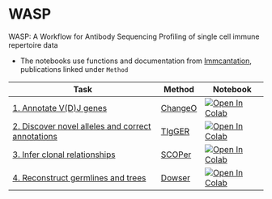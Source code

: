 # WASP
WASP: A Workflow for Antibody Sequencing Profiling of single cell immune repertoire data      
* The notebooks use functions and documentation from [Immcantation](https://immcantation.readthedocs.io/en/stable/), publications linked under `Method`

| Task | Method | Notebook | 
| ---- | ------ | -------- |
| [1. Annotate V(D)J genes](https://github.com/yyw-informatics/WASP/blob/main/Immcantation_1_VDJ_Annotation_and_Standardization_with_Change_O_in_Python.ipynb)  | [ChangeO](https://academic.oup.com/bioinformatics/article/31/20/3356/195677) |  [![Open In Colab](https://colab.research.google.com/assets/colab-badge.svg)](https://colab.research.google.com/github/yyw-informatics/WASP/blob/main/Immcantation_1_VDJ_Annotation_and_Standardization_with_Change_O_in_Python.ipynb)
| [2. Discover novel alleles and correct annotations](https://github.com/yyw-informatics/WASP/blob/main/Immcantation_2_Novel_V_gene_alleles_with_TIgGER_in_R.ipynb) | [TIgGER](https://www.pnas.org/doi/10.1073/pnas.1417683112) | [![Open In Colab](https://colab.research.google.com/assets/colab-badge.svg)](https://colab.research.google.com/github/yyw-informatics/WASP/blob/main/Immcantation_2_Novel_V_gene_alleles_with_TIgGER_in_R.ipynb)|
| [3. Infer clonal relationships](https://github.com/yyw-informatics/WASP/blob/main/Immcantation_3_Clonal_relationship_inference_with_SHazaM_and_SCOPer_in_R.ipynb) | [SCOPer](https://journals.plos.org/ploscompbiol/article?id=10.1371/journal.pcbi.1007977) |   [![Open In Colab](https://colab.research.google.com/assets/colab-badge.svg)](https://colab.research.google.com/github/yyw-informatics/WASP/blob/main/Immcantation_3_Clonal_relationship_inference_with_SHazaM_and_SCOPer_in_R.ipynb)   |
| [4. Reconstruct germlines and trees](https://github.com/yyw-informatics/WASP/blob/main/Immcantation_4_Reconstruct_germlines_with_Dowser_in_R.ipynb) |[Dowser](https://journals.plos.org/ploscompbiol/article?id=10.1371/journal.pcbi.1009885)   |  [![Open In Colab](https://colab.research.google.com/assets/colab-badge.svg)](https://colab.research.google.com/github/yyw-informatics/WASP/blob/main/Immcantation_4_Reconstruct_germlines_with_Dowser_in_R.ipynb) | 

